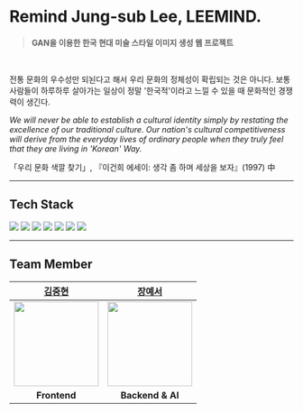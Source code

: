 # Remind Jung-sub Lee, LEEMIND.
> **GAN을 이용한 한국 현대 미술 스타일 이미지 생성 웹 프로젝트**
<br>

전통 문화의 우수성만 되뇐다고 해서 우리 문화의 정체성이 확립되는 것은 아니다. 보통 사람들이 하루하루 살아가는 일상이 정말 '한국적'이라고 느낄 수 있을 때 문화적인 경쟁력이 생긴다.
 
 *We will never be able to establish a cultural identity simply by restating the excellence of our traditional culture.
Our nation's cultural competitiveness will derive from the everyday lives of ordinary people when they truly feel that they are living in 'Korean' Way.*

 「우리 문화 색깔 찾기」, 『이건희 에세이: 생각 좀 하며 세상을 보자』(1997) 中
 
 ---


## Tech Stack
<img src="https://img.shields.io/badge/PyTorch-EE4C2C?style=flat-square&logo=pytorch&logoColor=white"/> <img src="https://img.shields.io/badge/MongoDB-47A248?style=flat-square&logo=mongodb&logoColor=white"/> <img src="https://img.shields.io/badge/React-61DAFB?style=flat-square&logo=react&logoColor=white"/> <img src="https://img.shields.io/badge/Docker-2496ED?style=flat-square&logo=docker&logoColor=white"/> <img src="https://img.shields.io/badge/Google Cloud-4285F4?style=flat-square&logo=googlecloud&logoColor=white"/> <img src="https://img.shields.io/badge/GitHub Actions-2088FF?style=flat-square&logo=githubactions&logoColor=white"/>  <img src="https://img.shields.io/badge/Flask-000000?style=flat-square&logo=flask&logoColor=white"/>

---

## Team Member
|[김중현](https://github.com/JoongHyun-Kim)|[장예서](https://github.com/yesyeseo)|
|:---:|:---:|
|<img src="https://github.com/JoongHyun-Kim.png" width="150" height="150" >|<img src="https://github.com/yesyeseo.png" width="150" height="150">|
| **Frontend**|**Backend & AI**|

